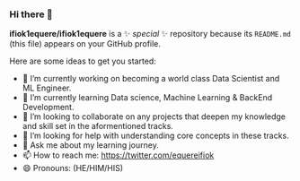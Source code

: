 ### Hi there 👋


**ifiok1equere/ifiok1equere** is a ✨ _special_ ✨ repository because its `README.md` (this file) appears on your GitHub profile.

Here are some ideas to get you started:

- 🔭 I’m currently working on becoming a world class Data Scientist and ML Engineer.
- 🌱 I’m currently learning Data science, Machine Learning & BackEnd Development.
- 👯 I’m looking to collaborate on any projects that deepen my knowledge and skill set in the aformentioned tracks.
- 🤔 I’m looking for help with understanding core concepts in these tracks.
- 💬 Ask me about my learning journey.
- 📫 How to reach me: https://twitter.com/equereifiok
- 😄 Pronouns: (HE/HIM/HIS)
